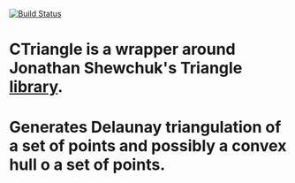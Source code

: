 [![Build Status](https://travis-ci.org/kuzmamar/CTriangle.jl.svg?branch=fix)](https://travis-ci.org/kuzmamar/CTriangle.jl)

# CTriangle is a wrapper around Jonathan Shewchuk's Triangle [library](https://www.cs.cmu.edu/~quake/triangle.html).
# Generates Delaunay triangulation of a set of points and possibly a convex hull o a set of points.
